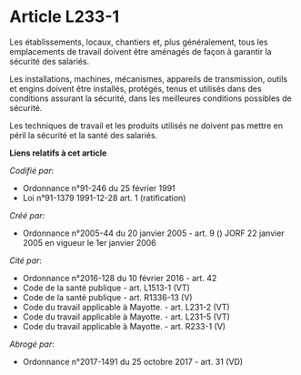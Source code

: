 # Article L233-1

Les établissements, locaux, chantiers et, plus généralement, tous les emplacements de travail doivent être aménagés de façon
à garantir la sécurité des salariés.

Les installations, machines, mécanismes, appareils de transmission, outils et engins doivent être installés, protégés, tenus
et utilisés dans des conditions assurant la sécurité, dans les meilleures conditions possibles de sécurité.

Les techniques de travail et les produits utilisés ne doivent pas mettre en péril la sécurité et la santé des salariés.

**Liens relatifs à cet article**

_Codifié par_:

  - Ordonnance n°91-246 du 25 février 1991
  - Loi n°91-1379 1991-12-28 art. 1 (ratification)

_Créé par_:

  - Ordonnance n°2005-44 du 20 janvier 2005 - art. 9 () JORF 22 janvier 2005 en vigueur le 1er janvier 2006

_Cité par_:

  - Ordonnance n°2016-128 du 10 février 2016 - art. 42
  - Code de la santé publique - art. L1513-1 (VT)
  - Code de la santé publique - art. R1336-13 (V)
  - Code du travail applicable à Mayotte. - art. L231-2 (VT)
  - Code du travail applicable à Mayotte. - art. L231-5 (VT)
  - Code du travail applicable à Mayotte. - art. R233-1 (V)

_Abrogé par_:

  - Ordonnance n°2017-1491 du 25 octobre 2017 - art. 31 (VD)
